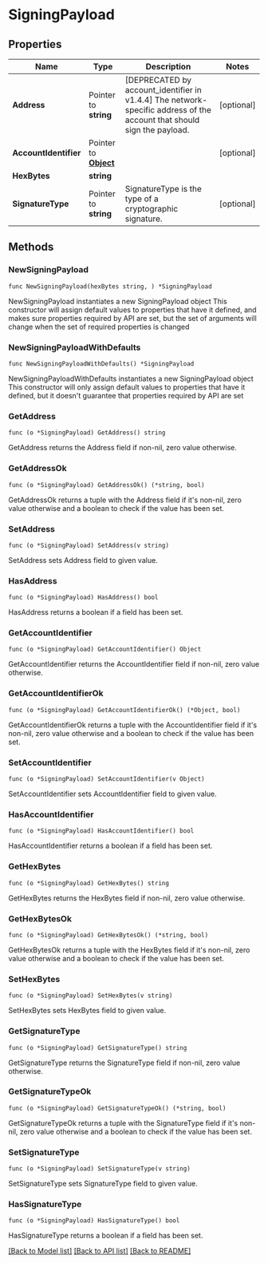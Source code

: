 # SigningPayload

## Properties

Name | Type | Description | Notes
------------ | ------------- | ------------- | -------------
**Address** | Pointer to **string** | [DEPRECATED by account_identifier in v1.4.4] The network-specific address of the account that should sign the payload. | [optional] 
**AccountIdentifier** | Pointer to [**Object**](Object.md) |  | [optional] 
**HexBytes** | **string** |  | 
**SignatureType** | Pointer to **string** | SignatureType is the type of a cryptographic signature. | [optional] 

## Methods

### NewSigningPayload

`func NewSigningPayload(hexBytes string, ) *SigningPayload`

NewSigningPayload instantiates a new SigningPayload object
This constructor will assign default values to properties that have it defined,
and makes sure properties required by API are set, but the set of arguments
will change when the set of required properties is changed

### NewSigningPayloadWithDefaults

`func NewSigningPayloadWithDefaults() *SigningPayload`

NewSigningPayloadWithDefaults instantiates a new SigningPayload object
This constructor will only assign default values to properties that have it defined,
but it doesn't guarantee that properties required by API are set

### GetAddress

`func (o *SigningPayload) GetAddress() string`

GetAddress returns the Address field if non-nil, zero value otherwise.

### GetAddressOk

`func (o *SigningPayload) GetAddressOk() (*string, bool)`

GetAddressOk returns a tuple with the Address field if it's non-nil, zero value otherwise
and a boolean to check if the value has been set.

### SetAddress

`func (o *SigningPayload) SetAddress(v string)`

SetAddress sets Address field to given value.

### HasAddress

`func (o *SigningPayload) HasAddress() bool`

HasAddress returns a boolean if a field has been set.

### GetAccountIdentifier

`func (o *SigningPayload) GetAccountIdentifier() Object`

GetAccountIdentifier returns the AccountIdentifier field if non-nil, zero value otherwise.

### GetAccountIdentifierOk

`func (o *SigningPayload) GetAccountIdentifierOk() (*Object, bool)`

GetAccountIdentifierOk returns a tuple with the AccountIdentifier field if it's non-nil, zero value otherwise
and a boolean to check if the value has been set.

### SetAccountIdentifier

`func (o *SigningPayload) SetAccountIdentifier(v Object)`

SetAccountIdentifier sets AccountIdentifier field to given value.

### HasAccountIdentifier

`func (o *SigningPayload) HasAccountIdentifier() bool`

HasAccountIdentifier returns a boolean if a field has been set.

### GetHexBytes

`func (o *SigningPayload) GetHexBytes() string`

GetHexBytes returns the HexBytes field if non-nil, zero value otherwise.

### GetHexBytesOk

`func (o *SigningPayload) GetHexBytesOk() (*string, bool)`

GetHexBytesOk returns a tuple with the HexBytes field if it's non-nil, zero value otherwise
and a boolean to check if the value has been set.

### SetHexBytes

`func (o *SigningPayload) SetHexBytes(v string)`

SetHexBytes sets HexBytes field to given value.


### GetSignatureType

`func (o *SigningPayload) GetSignatureType() string`

GetSignatureType returns the SignatureType field if non-nil, zero value otherwise.

### GetSignatureTypeOk

`func (o *SigningPayload) GetSignatureTypeOk() (*string, bool)`

GetSignatureTypeOk returns a tuple with the SignatureType field if it's non-nil, zero value otherwise
and a boolean to check if the value has been set.

### SetSignatureType

`func (o *SigningPayload) SetSignatureType(v string)`

SetSignatureType sets SignatureType field to given value.

### HasSignatureType

`func (o *SigningPayload) HasSignatureType() bool`

HasSignatureType returns a boolean if a field has been set.


[[Back to Model list]](../README.md#documentation-for-models) [[Back to API list]](../README.md#documentation-for-api-endpoints) [[Back to README]](../README.md)


